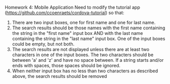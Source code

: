 
Homework 4: Mobile Application 
Need to modify the tutorial app (https://github.com/ccoenraets/cordova-tutorial) so that:
1. There are two input boxes, one for first name and one for last name.
2. The search results should be those names with the first name containing the string in the "first name" input box AND with the last name containing the string in the "last name" input box. One of the input boxes could be empty, but not both.
3. The search results are not displayed unless there are at least two characters in one of the input boxes. The two characters should be between 'a' and 'z' and have no space between.  If a string starts and/or ends with spaces, those spaces should be ignored.
4. When neither input box has no less than two characters as described above, the search results should be removed
